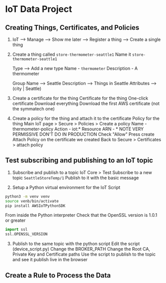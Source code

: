 # IoT Data Project

## Creating Things, Certificates, and Policies

1. IoT --> Manage --> Show me later --> Register a thing --> Create a single thing
2. Create a thing called `store-thermometer-seattle1`
    Name it `store-thermometer-seattle1`

    Type --> Add a new type
        Name - `thermometer`
        Description - A thermometer
    
    Group 
        Name --> Seattle
        Description --> Things in Seattle
        Attributes --> (city | Seattle)

3. Create a certificate for the thing
    Certificate for the thing
        One-click certificate
        Download everything
        Download the first AWS certificate (not the symmatech one)

4. Create a policy for the thing and attach it to the certificate
    Policy for the thing
        Main IoT page > Secure > Policies > Create a policy
        Name - thermometer-policy
        Action - iot:*
        Resource ARN - *
            NOTE VERY PERMISSIVE DON'T DO IN PRODUCTION
        Check "Allow"
        Press create
    Attach Policy on the certificate we created
        Back to Secure > Certificates > attach policy

## Test subscribing and publishing to an IoT topic
    
1. Subscribe and publish to a topic
    IoT Core > Test
    Subscribe to a new topic `SeattleStoreTemp/1`
    Publish to it with the basic message

2. Setup a Python virtual environment for the IoT Script

```bash
python3 -m venv venv
source venb/bin/activate
pip install AWSIoTPythonSDK
```

From inside the Python interpreter Check that the OpenSSL version is 1.0.1 or greater
```python
import ssl
ssl.OPENSSL_VERSION
```

3. Publish to the same topic with the python script
    Edit the script (device_script.py)
        Change the BROKER_PATH
        Change the Root CA, Private Key and Certificate paths
    Use the script to publish to the topic and see it publish live in the browser

## Create a Rule to Process the Data


